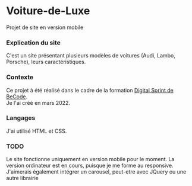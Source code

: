 # Voiture-de-Luxe
Projet de site en version mobile

### Explication du site
C'est un site présentant plusieurs modèles de voitures (Audi, Lambo, Porsche), leurs caractéristiques. 

### Contexte
Ce projet à été réalisé dans le cadre de la formation [Digital Sprint de BeCode](https://becode.org/learn/digital-sprint/). <br>
Je l'ai créé en mars 2022.

### Langages
J'ai utilisé HTML et CSS.

### TODO
Le site fonctionne uniquement en version mobile pour le moment. La version ordinateur est en cours, puisque je me forme au responsive. <br>
J'aimerais également intégrer un carousel, peut-etre avec JQuery ou une autre librairie
